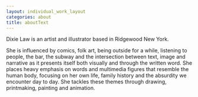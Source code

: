 ```yaml
---
layout: individual_work_layout
categories: about
title: aboutText
---
```

Dixie Law is an artist and illustrator based in Ridgewood New York. 

She is influenced by comics, folk art, being outside for a while, listening to people, the bar, the subway and the intersection between text, image and narrative as it presents itself both visually and through the written word. She places heavy emphasis on words and multimedia figures that resemble the human body, focusing on her own life, family history and the absurdity we encounter day to day. She tackles these themes through drawing, printmaking, painting and animation.
